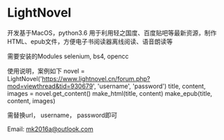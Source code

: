 # LightNovel

开发基于MacOS，python3.6
用于利用轻之国度、百度贴吧等最新资源，制作HTML、epub文件，方便电子书阅读器离线阅读、语音朗读等

需要安装的Modules
selenium, bs4, opencc

使用说明，案例如下
novel = LightNovel('https://www.lightnovel.cn/forum.php?mod=viewthread&tid=930679', 'username', 'password')
title, content, images = novel.get_content()
make_html(title, content)
make_epub(title, content, images)

需替换url， username， password即可


Email: mk2016a@outlook.com